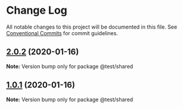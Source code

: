 # Change Log

All notable changes to this project will be documented in this file.
See [Conventional Commits](https://conventionalcommits.org) for commit guidelines.

## [2.0.2](https://github.com/SuThaw/react-lerna/compare/v0.0.0...v2.0.2) (2020-01-16)

**Note:** Version bump only for package @test/shared





## [1.0.1](https://github.com/SuThaw/react-lerna/compare/v0.0.1...v1.0.1) (2020-01-16)

**Note:** Version bump only for package @test/shared

